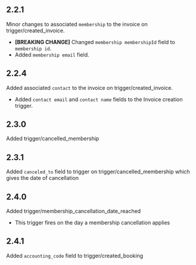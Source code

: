## 2.2.1

Minor changes to associated `membership` to the invoice on trigger/created_invoice.

- **[BREAKING CHANGE]** Changed `membership membershipId` field to `membership id`.
- Added `membership email` field.

## 2.2.4

Added associated `contact` to the invoice on trigger/created_invoice.

- Added `contact email` and `contact name` fields to the Invoice creation trigger.

## 2.3.0

Added trigger/cancelled_membership

## 2.3.1

Added `canceled_to` field to trigger on trigger/cancelled_membership which gives the date of cancellation

## 2.4.0

Added trigger/membership_cancellation_date_reached

- This trigger fires on the day a membership cancellation applies

## 2.4.1

Added `accounting_code` field to trigger/created_booking
